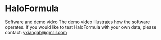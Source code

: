 # HaloFormula
Software and demo video
The demo video illustrates how the software operates. If you would like to test HaloFormula with your own data, please contact: yxiangab@gmail.com
